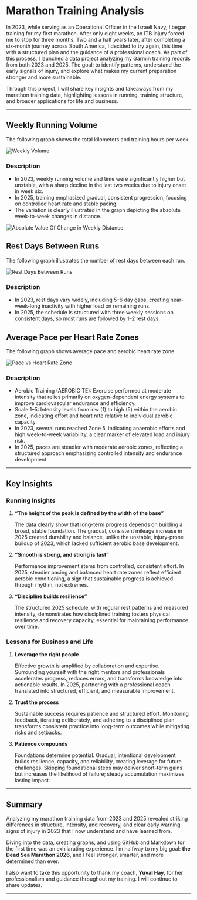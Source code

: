 
# Marathon Training Analysis

In 2023, while serving as an Operational Officer in the Israeli Navy, I began training for my first marathon. 
After only eight weeks, an ITB injury forced me to stop for three months.
Two and a half years later, after completing a six-month journey across South America, I decided to try again, this time with a structured plan and the guidance of a professional coach.
As part of this process, I launched a data project analyzing my Garmin training records from both 2023 and 2025. The goal: to identify patterns, understand the early signals of injury, and explore what makes my current preparation stronger and more sustainable.

Through this project, I will share key insights and takeaways from my marathon training data, highlighting lessons in running, training structure, and broader applications for life and business.

---

##  Weekly Running Volume
The following graph shows the total kilometers and training hours per week

![Weekly Volume](https://github.com/user-attachments/assets/6166f8b5-433f-4454-a159-50ecb1166bea)


### Description
- In 2023, weekly running volume and time were significantly higher but unstable, with a sharp decline in the last two weeks due to injury onset in week six.
- In 2025, training emphasized gradual, consistent progression, focusing on controlled heart rate and stable pacing.
- The variation is clearly illustrated in the graph depicting the absolute week-to-week changes in distance.

![Absolute Value Of Change in Weekly Distance](https://github.com/user-attachments/assets/a56ab5eb-b11a-462a-9f2a-34611ce3435b)


##  Rest Days Between Runs
The following graph illustrates the number of rest days between each run.

![Rest Days Between Runs](https://github.com/user-attachments/assets/d144e869-f966-4223-ab85-719d6cf9d643)

### Description
- In 2023, rest days vary widely, including 5–6 day gaps, creating near-week-long inactivity with higher load on remaining runs.
- In 2025, the schedule is structured with three weekly sessions on consistent days, so most runs are followed by 1–2 rest days.
  
##  Average Pace per Heart Rate Zones
The following graph shows average pace and aerobic heart rate zone.

![Pace vs Heart Rate Zone](https://github.com/user-attachments/assets/4946c9d3-4993-4dff-a1a5-c264e0fac52e)



### Description
- Aerobic Training (AEROBIC TE): Exercise performed at moderate intensity that relies primarily on oxygen-dependent energy systems to improve cardiovascular endurance and efficiency.
- Scale 1–5: Intensity levels from low (1) to high (5) within the aerobic zone, indicating effort and heart rate relative to individual aerobic capacity.
- In 2023, several runs reached Zone 5, indicating anaerobic efforts and high week-to-week variability, a clear marker of elevated load and injury risk.
- In 2025, paces are steadier with moderate aerobic zones, reflecting a structured approach emphasizing controlled intensity and endurance development.
---

##  Key Insights
### Running Insights
1. **“The height of the peak is defined by the width of the base”**
    
   The data clearly show that long-term progress depends on building a broad, stable foundation. The gradual, consistent mileage increase in 2025 created durability and balance, unlike the unstable, injury-prone buildup       of 2023, which lacked sufficient aerobic base development.
   
2. **“Smooth is strong, and strong is fast”**
   
   Performance improvement stems from controlled, consistent effort. In 2025, steadier pacing and balanced heart rate zones reflect efficient aerobic conditioning, a sign that sustainable progress is achieved through
   rhythm, not extremes.
   
3. **“Discipline builds resilience”**
   
   The structured 2025 schedule, with regular rest patterns and measured intensity, demonstrates how disciplined training fosters physical resilience and recovery capacity, essential for maintaining performance over time.

### Lessons for Business and Life
1. **Leverage the right people**
   
    Effective growth is amplified by collaboration and expertise. Surrounding yourself with the right mentors and professionals accelerates progress, reduces errors, and transforms knowledge into actionable results. In
    2025, partnering with a professional coach translated into structured, efficient, and measurable improvement.

3. **Trust the process**
   
    Sustainable success requires patience and structured effort. Monitoring feedback, iterating deliberately, and adhering to a disciplined plan transforms consistent practice into long-term outcomes while mitigating risks
    and setbacks.

3. **Patience compounds**
   
   Foundations determine potential. Gradual, intentional development builds resilience, capacity, and reliability, creating leverage for future challenges. Skipping foundational steps may deliver short-term gains but
   increases the likelihood of failure; steady accumulation maximizes lasting impact.
 
---

##  Summary
Analyzing my marathon training data from 2023 and 2025 revealed striking differences in structure, intensity, and recovery, and clear early warning signs of injury in 2023 that I now understand and have learned from.

Diving into the data, creating graphs, and using GitHub and Markdown for the first time was an exhilarating experience. I’m halfway to my big goal: **the Dead Sea Marathon 2026**, and I feel stronger, smarter, and more determined than ever.

I also want to take this opportunity to thank my coach, **Yuval Hay**, for her professionalism and guidance throughout my training.
I will continue to share updates.

---
